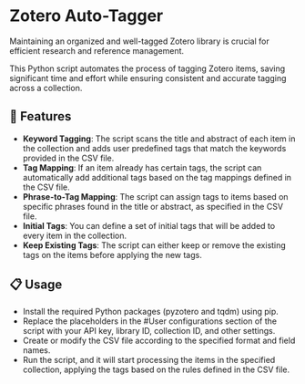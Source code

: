 # Zotero Auto-Tagger

Maintaining an organized and well-tagged Zotero library is crucial for efficient research and reference management. 

This Python script automates the process of tagging Zotero items, saving significant time and effort while ensuring consistent and accurate tagging across a collection.

## 🚀 Features
- **Keyword Tagging**: The script scans the title and abstract of each item in the collection and adds user predefined tags that match the keywords provided in the CSV file.
- **Tag Mapping**: If an item already has certain tags, the script can automatically add additional tags based on the tag mappings defined in the CSV file.
- **Phrase-to-Tag Mapping**: The script can assign tags to items based on specific phrases found in the title or abstract, as specified in the CSV file.
- **Initial Tags**: You can define a set of initial tags that will be added to every item in the collection.
- **Keep Existing Tags**: The script can either keep or remove the existing tags on the items before applying the new tags.

## 📋 Usage
- Install the required Python packages (pyzotero and tqdm) using pip.
- Replace the placeholders in the #User configurations section of the script with your API key, library ID, collection ID, and other settings.
- Create or modify the CSV file according to the specified format and field names.
- Run the script, and it will start processing the items in the specified collection, applying the tags based on the rules defined in the CSV file.
